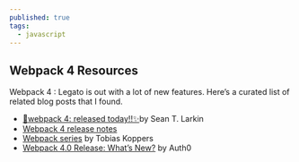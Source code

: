 ```yaml
---
published: true
tags:
  - javascript
---
```

## Webpack 4 Resources

Webpack 4 : Legato is out with a lot of new features. Here’s a curated list of related blog posts that I found.

- [🎼webpack 4: released today!!✨](https://medium.com/webpack/webpack-4-released-today-6cdb994702d4)by Sean T. Larkin
- [Webpack 4 release notes](https://github.com/webpack/webpack/releases/tag/v4.0.0-beta.0)
- [Webpack series](https://medium.com/@sokra/latest) by Tobias Koppers
- [Webpack 4.0 Release: What’s New?](https://auth0.com/blog/webpack-4-release-what-is-new/) by Auth0
